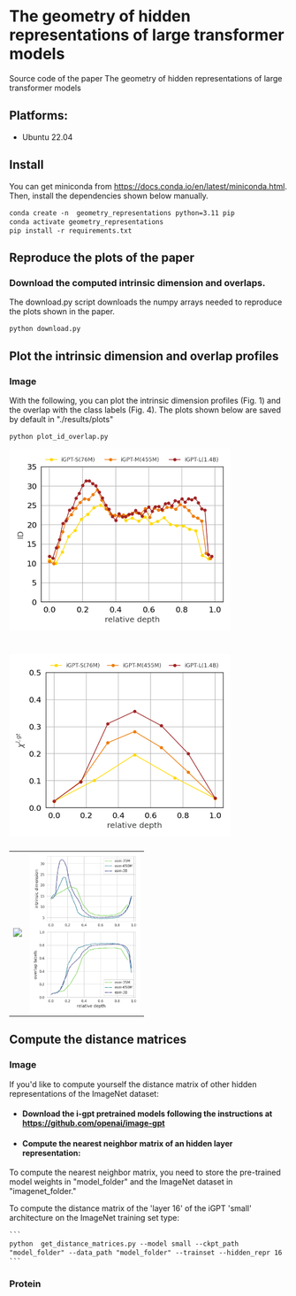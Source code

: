 # The geometry of hidden representations of large transformer models

Source code of the paper  The geometry of hidden representations of large transformer models


## Platforms:
- Ubuntu 22.04

## Install

You can get miniconda from https://docs.conda.io/en/latest/miniconda.html. Then, install the dependencies shown below manually.

```
conda create -n  geometry_representations python=3.11 pip
conda activate geometry_representations
pip install -r requirements.txt   
```

## Reproduce the plots of the paper
### Download the computed intrinsic dimension and overlaps. 
The download.py script downloads the numpy arrays needed to reproduce the plots shown in the paper.

```
python download.py 
```

## Plot the intrinsic dimension and overlap profiles
### Image
With the following, you can plot the intrinsic dimension profiles (Fig. 1) and the overlap with the class labels (Fig. 4). The plots shown below are saved by default in "./results/plots"

```
python plot_id_overlap.py 
```

<img src="results/intrinsic_dimension_image.png" width="400" height="330">


# <img src="results/overlap_ground_truth_image.png" width="400" height="330">


<table>
  <tr>
    <td><img src="results/plots/esm_id_ov_labels.pngresults/plots/igpt_id_ov_labels.png" width="200"></td>
    <td><img src=results/plots/esm_id_ov_labels.png width="200"></td>
  </tr>
</table>



## Compute the distance matrices 
### Image

If you'd like to compute yourself the distance matrix of other hidden representations of the ImageNet dataset:

   * #### Download the i-gpt pretrained models following the instructions at https://github.com/openai/image-gpt 


   * #### Compute the nearest neighbor matrix of an hidden layer representation:

   To compute the nearest neighbor matrix, you need to store the pre-trained model weights in "model_folder" and the ImageNet dataset in "imagenet_folder." 

   To compute the distance matrix of the 'layer 16' of the iGPT 'small' architecture on the ImageNet training set type:

    ```
    python  get_distance_matrices.py --model small --ckpt_path "model_folder" --data_path "model_folder" --trainset --hidden_repr 16
    ```

### Protein 








